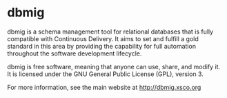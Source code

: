 dbmig
=====

dbmig is a schema management tool for relational databases that is fully compatible with Continuous Delivery. It aims to set and fulfill a gold standard in this area by providing the capability for full automation throughout the software development lifecycle.

dbmig is free software, meaning that anyone can use, share, and modify it. It is licensed under the GNU General Public License (GPL), version 3.

For more information, see the main website at http://dbmig.xsco.org
